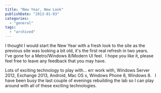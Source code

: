```yaml
---
title: "New Year, New Look"
publishDate: "2013-01-03"
categories: 
  - "general"
tags:
  - "archived"
---
```


I thought I would start the New Year with a fresh look to the site as the previous site was looking a bit old, it's the first real refresh in two years.   I've gone for a Metro/Windows 8/Modern UI feel.  I hope you like it, please feel free to leave any feedback that you may have.

Lots of exciting technology to play with... err work with, Windows Server 2012, Exchange 2013, Android, Mac OS x, Windows Phone 8, Windows 8.   I have been busy the last couple of evenings rebuilding the lab so I can play around with all of these exciting technologies.
